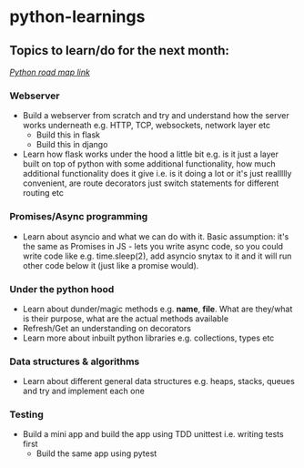 # python-learnings

## Topics to learn/do for the next month:

*[Python road map link](https://roadmap.sh/python)*

### Webserver
  - Build a webserver from scratch and try and understand how the server works underneath e.g. HTTP, TCP, websockets, network layer etc
    - Build this in flask
    - Build this in django
- Learn how flask works under the hood a little bit e.g. is it just a layer built on top of python with some additional functionality, how much additional functionality does it give i.e. is it doing a lot or it's just reallllly convenient, are route decorators just switch statements for different routing etc

### Promises/Async programming
- Learn about asyncio and what we can do with it. Basic assumption: it's the same as Promises in JS - lets you write async code, so you could write code like e.g. time.sleep(2), add asyncio snytax to it and it will run other code below it (just like a promise would).

### Under the python hood
- Learn about dunder/magic methods e.g. __name__, __file__. What are they/what is their purpose, what are the actual methods available
- Refresh/Get an understanding on decorators
- Learn more about inbuilt python libraries e.g. collections, types etc

### Data structures & algorithms
- Learn about different general data structures e.g. heaps, stacks, queues and try and implement each one

### Testing
- Build a mini app and build the app using TDD unittest i.e. writing tests first
  - Build the same app using pytest
